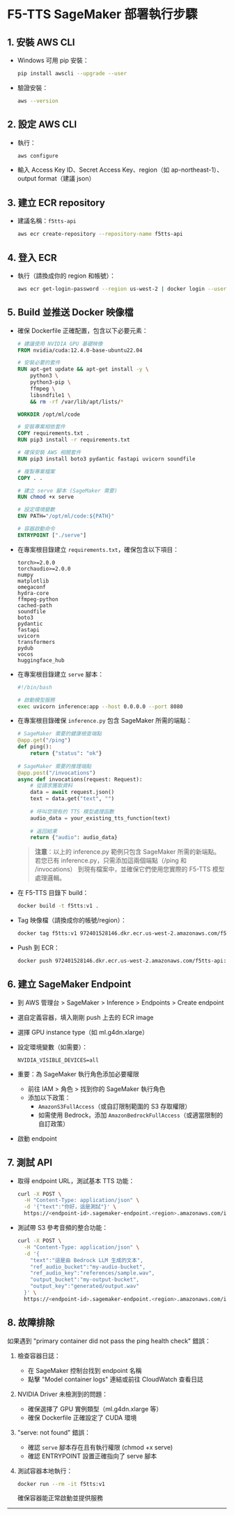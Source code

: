 # F5-TTS SageMaker 部署執行步驟

## 1. 安裝 AWS CLI

- Windows 可用 pip 安裝：
  ```bash
  pip install awscli --upgrade --user
  ```
- 驗證安裝：
  ```bash
  aws --version
  ```

## 2. 設定 AWS CLI

- 執行：
  ```bash
  aws configure
  ```
- 輸入 Access Key ID、Secret Access Key、region（如 ap-northeast-1）、output format（建議 json）

## 3. 建立 ECR repository

- 建議名稱：`f5tts-api`
  ```bash
  aws ecr create-repository --repository-name f5tts-api
  ```

## 4. 登入 ECR

- 執行（請換成你的 region 和帳號）：
  ```bash
  aws ecr get-login-password --region us-west-2 | docker login --username AWS --password-stdin 972401528146.dkr.ecr.us-west-2.amazonaws.com
  ```

## 5. Build 並推送 Docker 映像檔

- 確保 Dockerfile 正確配置，包含以下必要元素：
  ```dockerfile
  # 建議使用 NVIDIA GPU 基礎映像
  FROM nvidia/cuda:12.4.0-base-ubuntu22.04
  
  # 安裝必要的套件
  RUN apt-get update && apt-get install -y \
      python3 \
      python3-pip \
      ffmpeg \
      libsndfile1 \
      && rm -rf /var/lib/apt/lists/*
  
  WORKDIR /opt/ml/code
  
  # 安裝專案相依套件
  COPY requirements.txt .
  RUN pip3 install -r requirements.txt
  
  # 確保安裝 AWS 相關套件
  RUN pip3 install boto3 pydantic fastapi uvicorn soundfile
  
  # 複製專案檔案
  COPY . .
  
  # 建立 serve 腳本 (SageMaker 需要)
  RUN chmod +x serve
  
  # 設定環境變數
  ENV PATH="/opt/ml/code:${PATH}"
  
  # 容器啟動命令
  ENTRYPOINT ["./serve"]
  ```

- 在專案根目錄建立 `requirements.txt`，確保包含以下項目：
  ```
  torch>=2.0.0
  torchaudio>=2.0.0
  numpy
  matplotlib
  omegaconf
  hydra-core
  ffmpeg-python
  cached-path
  soundfile
  boto3
  pydantic
  fastapi
  uvicorn
  transformers
  pydub
  vocos
  huggingface_hub
  ```

- 在專案根目錄建立 `serve` 腳本：
  ```bash
  #!/bin/bash
  
  # 啟動模型服務
  exec uvicorn inference:app --host 0.0.0.0 --port 8080
  ```

- 在專案根目錄確保 `inference.py` 包含 SageMaker 所需的端點：
  ```python
  # SageMaker 需要的健康檢查端點
  @app.get("/ping")
  def ping():
      return {"status": "ok"}
      
  # SageMaker 需要的推理端點
  @app.post("/invocations")
  async def invocations(request: Request):
      # 從請求獲取資料
      data = await request.json()
      text = data.get("text", "")
      
      # 呼叫您現有的 TTS 模型處理函數
      audio_data = your_existing_tts_function(text)
      
      # 返回結果
      return {"audio": audio_data}
  ```
  
  > **注意**：以上的 inference.py 範例只包含 SageMaker 所需的新端點。
  > 若您已有 inference.py，只需添加這兩個端點（/ping 和 /invocations）
  > 到現有檔案中，並確保它們使用您實際的 F5-TTS 模型處理邏輯。

- 在 F5-TTS 目錄下 build：
  ```bash
  docker build -t f5tts:v1 .
  ```
- Tag 映像檔（請換成你的帳號/region）：
  ```bash
  docker tag f5tts:v1 972401528146.dkr.ecr.us-west-2.amazonaws.com/f5tts-api:v1
  ```
- Push 到 ECR：
  ```bash
  docker push 972401528146.dkr.ecr.us-west-2.amazonaws.com/f5tts-api:v1
  ```

## 6. 建立 SageMaker Endpoint

- 到 AWS 管理台 > SageMaker > Inference > Endpoints > Create endpoint
- 選自定義容器，填入剛剛 push 上去的 ECR image
- 選擇 GPU instance type（如 ml.g4dn.xlarge）
- 設定環境變數（如需要）：
  ```
  NVIDIA_VISIBLE_DEVICES=all
  ```
- 重要：為 SageMaker 執行角色添加必要權限
  - 前往 IAM > 角色 > 找到你的 SageMaker 執行角色
  - 添加以下政策：
    - `AmazonS3FullAccess`（或自訂限制範圍的 S3 存取權限）
    - 如需使用 Bedrock，添加 `AmazonBedrockFullAccess`（或適當限制的自訂政策）

- 啟動 endpoint

## 7. 測試 API

- 取得 endpoint URL，測試基本 TTS 功能：
  ```bash
  curl -X POST \
    -H "Content-Type: application/json" \
    -d '{"text":"你好，這是測試"}' \
    https://<endpoint-id>.sagemaker-endpoint.<region>.amazonaws.com/invocations
  ```

- 測試帶 S3 參考音頻的整合功能：
  ```bash
  curl -X POST \
    -H "Content-Type: application/json" \
    -d '{
      "text":"這是由 Bedrock LLM 生成的文本", 
      "ref_audio_bucket":"my-audio-bucket", 
      "ref_audio_key":"references/sample.wav", 
      "output_bucket":"my-output-bucket", 
      "output_key":"generated/output.wav"
    }' \
    https://<endpoint-id>.sagemaker-endpoint.<region>.amazonaws.com/invocations
  ```

## 8. 故障排除

如果遇到 "primary container did not pass the ping health check" 錯誤：

1. 檢查容器日誌：
   - 在 SageMaker 控制台找到 endpoint 名稱
   - 點擊 "Model container logs" 連結或前往 CloudWatch 查看日誌

2. NVIDIA Driver 未檢測到的問題：
   - 確保選擇了 GPU 實例類型（ml.g4dn.xlarge 等）
   - 確保 Dockerfile 正確設定了 CUDA 環境

3. "serve: not found" 錯誤：
   - 確認 `serve` 腳本存在且有執行權限 (chmod +x serve)
   - 確認 ENTRYPOINT 設置正確指向了 serve 腳本

4. 測試容器本地執行：
   ```bash
   docker run --rm -it f5tts:v1
   ```
   確保容器能正常啟動並提供服務

---
